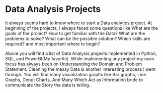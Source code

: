 # Data Analysis Projects
It always seems hard to know where to start a  Data analytics project. At beginning of the projects, I always faced some questions like What are the goals of the project? How to get familiar with the Data? What are the problems to solve? What can be the possible solution? Which skills are required?  and most important where to begin?

Above you will find a list of Data Analysis projects Implemented in Python, SQL, and PowerBI(My favorite). While implementing any project my main focus has always been on Understanding the Domain and Problem Statement.
Cleaning the messy Data is another interesting process I went through. You will find many visualization graphs like Bar graphs, Line Graphs, Donut Charts, And Many Which Act as Information bride to communicate the Story the data is telling.
